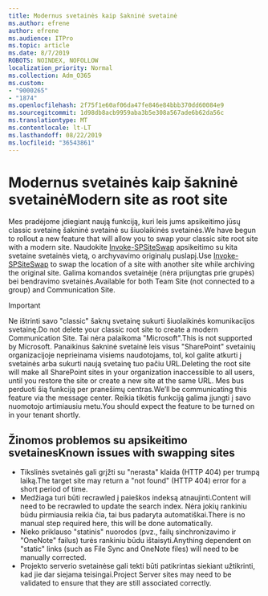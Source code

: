 ```yaml
---
title: Modernus svetainės kaip šakninė svetainė
ms.author: efrene
author: efrene
ms.audience: ITPro
ms.topic: article
ms.date: 8/7/2019
ROBOTS: NOINDEX, NOFOLLOW
localization_priority: Normal
ms.collection: Adm_O365
ms.custom:
- "9000265"
- "1874"
ms.openlocfilehash: 2f75f1e60af06da47fe846e84bbb370dd60084e9
ms.sourcegitcommit: 1d98db8acb9959aba3b5e308a567ade6b62da56c
ms.translationtype: MT
ms.contentlocale: lt-LT
ms.lasthandoff: 08/22/2019
ms.locfileid: "36543861"
---
```

# <a name="modern-site-as-root-site"></a><span data-ttu-id="620ac-102">Modernus svetainės kaip šakninė svetainė</span><span class="sxs-lookup"><span data-stu-id="620ac-102">Modern site as root site</span></span>

<span data-ttu-id="620ac-103">Mes pradėjome įdiegiant naują funkciją, kuri leis jums apsikeitimo jūsų classic svetainę šakninė svetainė su šiuolaikinės svetainės.</span><span class="sxs-lookup"><span data-stu-id="620ac-103">We have begun to rollout a new feature that will allow you to swap your classic site root site with a modern site.</span></span> <span data-ttu-id="620ac-104">Naudokite [Invoke-SPSiteSwap](https://docs.microsoft.com/powershell/module/sharepoint-online/invoke-spositeswap?view=sharepoint-ps) apsikeitimo su kita svetaine svetainės vietą, o archyvavimo originalų puslapį.</span><span class="sxs-lookup"><span data-stu-id="620ac-104">Use [Invoke-SPSiteSwap](https://docs.microsoft.com/powershell/module/sharepoint-online/invoke-spositeswap?view=sharepoint-ps) to swap the location of a site with another site while archiving the original site.</span></span> <span data-ttu-id="620ac-105">Galima komandos svetainėje (nėra prijungtas prie grupės) bei bendravimo svetainės.</span><span class="sxs-lookup"><span data-stu-id="620ac-105">Available for both Team Site (not connected to a group) and Communication Site.</span></span> 

>[!Important]
> <span data-ttu-id="620ac-106">Ne ištrinti savo "classic" šaknų svetainę sukurti šiuolaikinės komunikacijos svetainę.</span><span class="sxs-lookup"><span data-stu-id="620ac-106">Do not delete your classic root site to create a modern Communication Site.</span></span> <span data-ttu-id="620ac-107">Tai nėra palaikoma "Microsoft".</span><span class="sxs-lookup"><span data-stu-id="620ac-107">This is not supported by Microsoft.</span></span> <span data-ttu-id="620ac-108">Panaikinus šakninė svetainė leis visus "SharePoint" svetainių organizacijoje neprieinama visiems naudotojams, tol, kol galite atkurti į svetainės arba sukurti naują svetainę tuo pačiu URL.</span><span class="sxs-lookup"><span data-stu-id="620ac-108">Deleting the root site will make all SharePoint sites in your organization inaccessible to all users, until you restore the site or create a new site at the same URL.</span></span> <span data-ttu-id="620ac-109">Mes bus perduoti šią funkciją per pranešimų centras.</span><span class="sxs-lookup"><span data-stu-id="620ac-109">We’ll be communicating this feature via the message center.</span></span> <span data-ttu-id="620ac-110">Reikia tikėtis funkciją galima įjungti į savo nuomotojo artimiausiu metu.</span><span class="sxs-lookup"><span data-stu-id="620ac-110">You should expect the feature to be turned on in your tenant shortly.</span></span>

## <a name="known-issues-with-swapping-sites"></a><span data-ttu-id="620ac-111">Žinomos problemos su apsikeitimo svetaines</span><span class="sxs-lookup"><span data-stu-id="620ac-111">Known issues with swapping sites</span></span>
- <span data-ttu-id="620ac-112">Tikslinės svetainės gali grįžti su "nerasta" klaida (HTTP 404) per trumpą laiką.</span><span class="sxs-lookup"><span data-stu-id="620ac-112">The target site may return a "not found" (HTTP 404) error for a short period of time.</span></span>
- <span data-ttu-id="620ac-113">Medžiaga turi būti recrawled į paieškos indeksą atnaujinti.</span><span class="sxs-lookup"><span data-stu-id="620ac-113">Content will need to be recrawled to update the search index.</span></span> <span data-ttu-id="620ac-114">Nėra jokių rankiniu būdu pirmiausia reikia čia, tai bus padaryta automatiškai.</span><span class="sxs-lookup"><span data-stu-id="620ac-114">There is no manual step required here, this will be done automatically.</span></span>
- <span data-ttu-id="620ac-115">Nieko priklauso "statinis" nuorodos (pvz., failų sinchronizavimo ir "OneNote" failus) turės rankiniu būdu ištaisyti.</span><span class="sxs-lookup"><span data-stu-id="620ac-115">Anything dependent on "static" links (such as File Sync and OneNote files) will need to be manually corrected.</span></span>
- <span data-ttu-id="620ac-116">Projekto serverio svetainėse gali tekti būti patikrintas siekiant užtikrinti, kad jie dar siejama teisingai.</span><span class="sxs-lookup"><span data-stu-id="620ac-116">Project Server sites may need to be validated to ensure that they are still associated correctly.</span></span> 
